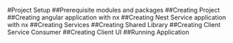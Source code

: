 #Project Setup
##Prerequisite modules and packages
##Creating Project
##Creating angular application with nx
##Creating Nest Service application with nx
##Creating Services
##Creating Shared Library 
##Creating Client Service Consumer
##Creating Client UI
##Running Application